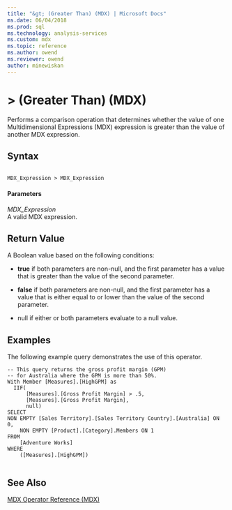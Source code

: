 ```yaml
---
title: "&gt; (Greater Than) (MDX) | Microsoft Docs"
ms.date: 06/04/2018
ms.prod: sql
ms.technology: analysis-services
ms.custom: mdx
ms.topic: reference
ms.author: owend
ms.reviewer: owend
author: minewiskan
---
```

# &gt; (Greater Than) (MDX)


  Performs a comparison operation that determines whether the value of one Multidimensional Expressions (MDX) expression is greater than the value of another MDX expression.  
  
## Syntax  
  
```  
  
MDX_Expression > MDX_Expression  
```  
  
#### Parameters  
 *MDX_Expression*  
 A valid MDX expression.  
  
## Return Value  
 A Boolean value based on the following conditions:  
  
-   **true** if both parameters are non-null, and the first parameter has a value that is greater than the value of the second parameter.  
  
-   **false** if both parameters are non-null, and the first parameter has a value that is either equal to or lower than the value of the second parameter.  
  
-   null if either or both parameters evaluate to a null value.  
  
## Examples  
 The following example query demonstrates the use of this operator.  
  
```  
-- This query returns the gross profit margin (GPM)  
-- for Australia where the GPM is more than 50%.  
With Member [Measures].[HighGPM] as  
  IIF(  
      [Measures].[Gross Profit Margin] > .5,  
      [Measures].[Gross Profit Margin],  
      null)  
SELECT   
NON EMPTY [Sales Territory].[Sales Territory Country].[Australia] ON 0,  
    NON EMPTY [Product].[Category].Members ON 1  
FROM  
    [Adventure Works]  
WHERE  
    ([Measures].[HighGPM])  
  
```  
  
## See Also  
 [MDX Operator Reference &#40;MDX&#41;](../mdx/mdx-operator-reference-mdx.md)  
  
  
